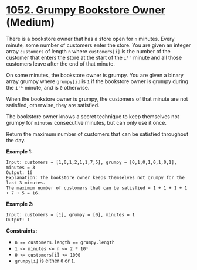 # [1052. Grumpy Bookstore Owner][link] (Medium)

[link]: https://leetcode.com/problems/grumpy-bookstore-owner/

There is a bookstore owner that has a store open for `n` minutes. Every minute, some number of
customers enter the store. You are given an integer array `customers` of length `n` where
`customers[i]` is the number of the customer that enters the store at the start of the `iᵗʰ` minute
and all those customers leave after the end of that minute.

On some minutes, the bookstore owner is grumpy. You are given a binary array grumpy where
`grumpy[i]` is `1` if the bookstore owner is grumpy during the `iᵗʰ` minute, and is `0` otherwise.

When the bookstore owner is grumpy, the customers of that minute are not satisfied, otherwise, they
are satisfied.

The bookstore owner knows a secret technique to keep themselves not grumpy for `minutes` consecutive
minutes, but can only use it once.

Return the maximum number of customers that can be satisfied throughout the day.

**Example 1:**

```
Input: customers = [1,0,1,2,1,1,7,5], grumpy = [0,1,0,1,0,1,0,1], minutes = 3
Output: 16
Explanation: The bookstore owner keeps themselves not grumpy for the last 3 minutes.
The maximum number of customers that can be satisfied = 1 + 1 + 1 + 1 + 7 + 5 = 16.
```

**Example 2:**

```
Input: customers = [1], grumpy = [0], minutes = 1
Output: 1
```

**Constraints:**

- `n == customers.length == grumpy.length`
- `1 <= minutes <= n <= 2 * 10⁴`
- `0 <= customers[i] <= 1000`
- `grumpy[i]` is either `0` or `1`.
